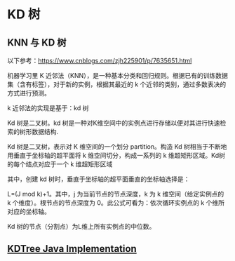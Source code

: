 # KD 树
## KNN 与 KD 树
以下参考：https://www.cnblogs.com/zjh225901/p/7635651.html

机器学习里 K 近邻法（KNN），是一种基本分类和回归规则。根据已有的训练数据集（含有标签），对于新的实例，根据其最近的 k 个近邻的类别，通过多数表决的方式进行预测。  

k 近邻法的实现是基于：kd 树

Kd 树是二叉树。kd 树是一种对K维空间中的实例点进行存储以便对其进行快速检索的树形数据结构.

Kd 树是二叉树，表示对 K 维空间的一个划分 partition。构造 Kd 树相当于不断地用垂直于坐标轴的超平面将 k 维空间切分，构成一系列的 k 维超矩形区域。Kd树的每个结点对应于一个 k 维超矩形区域

其中，创建 kd 树时，垂直于坐标轴的超平面垂直的坐标轴选择是：

L=(J mod k)+1。其中，j 为当前节点的节点深度，k 为 k 维空间（给定实例点的 k 个维度）。根节点的节点深度为 0。此公式可看为：依次循环实例点的 k 个维所对应的坐标轴。  

Kd 树的节点（分割点）为L维上所有实例点的中位数。  

## [KDTree Java Implementation](./KDTree.java)
